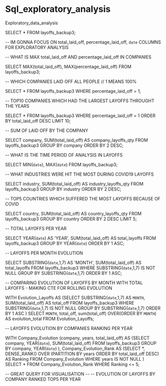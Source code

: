 # Sql_exploratory_analysis
Exploratory_data_analysis

SELECT * FROM layoffs_backup3;

-- IM GONNA FOCUS ON total_laid_off, percentage_laid_off, `date` COLUMNS FOR EXPLORATORY ANALYSIS

-- WHAT IS MAX total_laid_off AND percentage_laid_off IN COMPANIES

SELECT MAX(total_laid_off), MAX(percentage_laid_off)
FROM layoffs_backup3;

-- WHICH COMPANIES LAID OFF ALL PEOPLE // 1 MEANS 100%

SELECT *
FROM layoffs_backup3
WHERE percentage_laid_off = 1;

-- TOP10 COMPANIES WHICH HAD THE LARGEST LAYOFFS THROUGHT THE YEARS

SELECT *
FROM layoffs_backup3
WHERE percentage_laid_off = 1
ORDER BY total_laid_off DESC
LIMIT 10;

-- SUM OF LAID OFF BY THE COMPANY

SELECT company, SUM(total_laid_off) AS company_layoffs_qty
FROM layoffs_backup3
GROUP BY company
ORDER BY 2 DESC;

-- WHAT IS THE TIME PERIOD OF ANALYSIS IN LAYOFFS 

SELECT MIN(`date`), MAX(`date`)
FROM layoffs_backup3;

-- WHAT INDUSTRIES WERE HIT THE MOST DURING COVID19 LAYOFFS

SELECT 
    industry, SUM(total_laid_off) AS industry_layoffs_qty
FROM
    layoffs_backup3
GROUP BY industry
ORDER BY 2 DESC;

-- TOP5 COUNTRIES WHICH SUFFERED THE MOST LAYOFFS BECAUSE OF COVID

SELECT country, SUM(total_laid_off) AS country_layoffs_qty
FROM layoffs_backup3
GROUP BY country
ORDER BY 2 DESC
LIMIT 5;

-- TOTAL LAYOFFS PER YEAR

SELECT YEAR(`date`) AS 'YEAR', SUM(total_laid_off) AS total_layoffs
FROM layoffs_backup3
GROUP BY YEAR(`date`)
ORDER BY 1 ASC;

-- LAYOFFS PER MONTH EVOLUTION

SELECT SUBSTRING(`date`,1,7) AS 'MONTH', SUM(total_laid_off) AS total_layoffs
FROM layoffs_backup3
WHERE SUBSTRING(`date`,1,7) IS NOT NULL
GROUP BY SUBSTRING(`date`,1,7)
ORDER BY 1 ASC;

-- COMPARING EVOLUTION OF LAYOFFS BY MONTH WITH TOTAL LAYOFFS - MAKING CTE FOR ROLLING EVOLUTION

WITH Evolution_Layoffs AS
(SELECT SUBSTRING(`date`,1,7) AS `MONTH`, SUM(total_laid_off) AS total_off
FROM layoffs_backup3
WHERE SUBSTRING(`date`,1,7) IS NOT NULL
GROUP BY SUBSTRING(`date`,1,7)
ORDER BY 1 ASC
)
SELECT `MONTH`, total_off,
sum(total_off) OVER(ORDER BY `MONTH`) AS evolution_total
FROM Evolution_Layoffs;

-- LAYOFFS EVOLUTION BY COMPANIES RANKING PER YEAR

WITH Company_Evolution (company, years, total_laid_off) AS
(SELECT company, YEAR(`date`), SUM(total_laid_off)
FROM layoffs_backup3
GROUP BY company, YEAR(`date`)
), Company_Evolution_Rank AS
(SELECT *, DENSE_RANK() OVER (PARTITION BY years ORDER BY total_laid_off DESC) AS Ranking
FROM Company_Evolution
WHERE years IS NOT NULL
)
SELECT *
FROM Company_Evolution_Rank
WHERE Ranking <= 5;

-- GREAT QUERY FOR VISUALISATION --
-- EVOLUTION OF LAYOFFS BY COMPANY RANKED TOP5 PER YEAR
